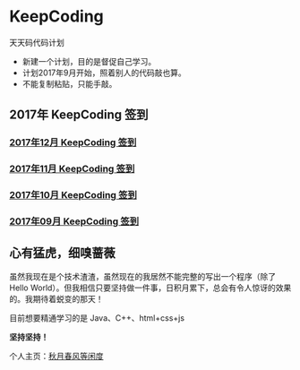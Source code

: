 # KeepCoding

天天码代码计划

- 新建一个计划，目的是督促自己学习。
- 计划2017年9月开始，照着别人的代码敲也算。
- 不能复制粘贴，只能手敲。

## 2017年 KeepCoding 签到

<h3><a href="2017/12">2017年12月 KeepCoding 签到</a></h3>
<h3><a href="2017/11">2017年11月 KeepCoding 签到</a></h3>
<h3><a href="2017/10">2017年10月 KeepCoding 签到</a></h3>
<h3><a href="2017/09">2017年09月 KeepCoding 签到</a></h3>

## 心有猛虎，细嗅蔷薇

虽然我现在是个技术渣渣，虽然现在的我居然不能完整的写出一个程序（除了Hello World）。但我相信只要坚持做一件事，日积月累下，总会有令人惊讶的效果的。我期待着蜕变的那天！

目前想要精通学习的是 Java、C++、html+css+js

**坚持坚持！**

个人主页：<a href="http://renkaigis.com/" target="_blank">秋月春风等闲度</a>